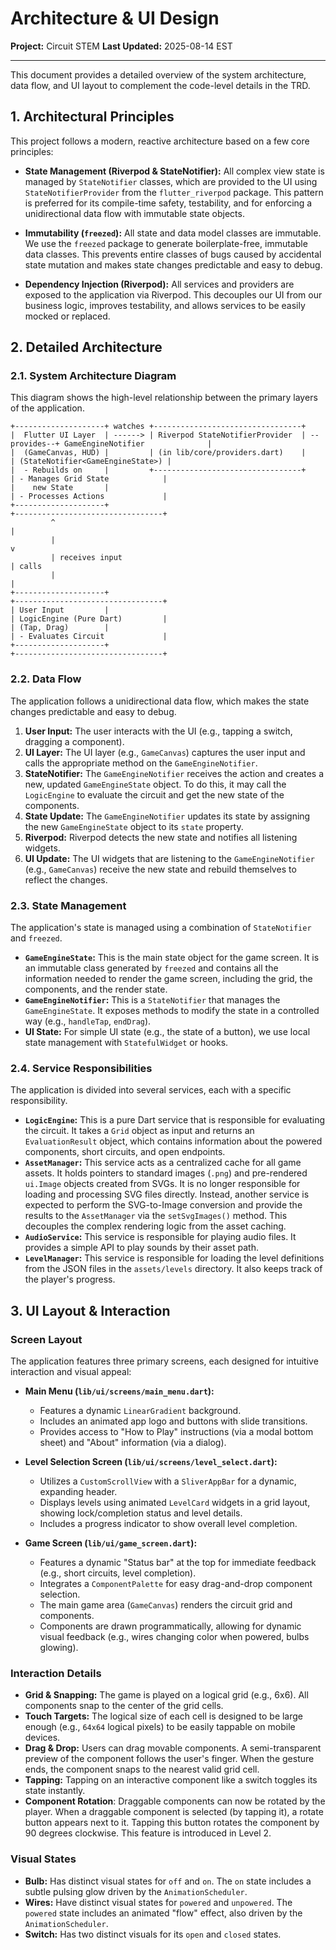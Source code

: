 # Architecture & UI Design

**Project:** Circuit STEM
**Last Updated:** 2025-08-14 EST

---

This document provides a detailed overview of the system architecture, data flow, and UI layout to complement the code-level details in the TRD.

## 1. Architectural Principles

This project follows a modern, reactive architecture based on a few core principles:

*   **State Management (Riverpod & StateNotifier):** All complex view state is managed by `StateNotifier` classes, which are provided to the UI using `StateNotifierProvider` from the `flutter_riverpod` package. This pattern is preferred for its compile-time safety, testability, and for enforcing a unidirectional data flow with immutable state objects.

*   **Immutability (`freezed`):** All state and data model classes are immutable. We use the `freezed` package to generate boilerplate-free, immutable data classes. This prevents entire classes of bugs caused by accidental state mutation and makes state changes predictable and easy to debug.

*   **Dependency Injection (Riverpod):** All services and providers are exposed to the application via Riverpod. This decouples our UI from our business logic, improves testability, and allows services to be easily mocked or replaced.

## 2. Detailed Architecture

### 2.1. System Architecture Diagram

This diagram shows the high-level relationship between the primary layers of the application.

```
+--------------------+ watches +---------------------------------+
|  Flutter UI Layer  | ------> | Riverpod StateNotifierProvider  | --provides--+ GameEngineNotifier              |
|  (GameCanvas, HUD) |         | (in lib/core/providers.dart)    |             | (StateNotifier<GameEngineState>) |
|  - Rebuilds on     |         +---------------------------------+             | - Manages Grid State            |
|    new State       |                                                       | - Processes Actions             |
+--------------------+                                                       +---------------------------------+
         ^                                                                                    |
         |                                                                                    v
         | receives input                                                                     | calls
         |                                                                                    |
+--------------------+                                                       +---------------------------------+
| User Input         |                                                       | LogicEngine (Pure Dart)         |
| (Tap, Drag)        |                                                       | - Evaluates Circuit             |
+--------------------+                                                       +---------------------------------+
```

### 2.2. Data Flow

The application follows a unidirectional data flow, which makes the state changes predictable and easy to debug.

1.  **User Input:** The user interacts with the UI (e.g., tapping a switch, dragging a component).
2.  **UI Layer:** The UI layer (e.g., `GameCanvas`) captures the user input and calls the appropriate method on the `GameEngineNotifier`.
3.  **StateNotifier:** The `GameEngineNotifier` receives the action and creates a new, updated `GameEngineState` object. To do this, it may call the `LogicEngine` to evaluate the circuit and get the new state of the components.
4.  **State Update:** The `GameEngineNotifier` updates its state by assigning the new `GameEngineState` object to its `state` property.
5.  **Riverpod:** Riverpod detects the new state and notifies all listening widgets.
6.  **UI Update:** The UI widgets that are listening to the `GameEngineNotifier` (e.g., `GameCanvas`) receive the new state and rebuild themselves to reflect the changes.

### 2.3. State Management

The application's state is managed using a combination of `StateNotifier` and `freezed`.

*   **`GameEngineState`:** This is the main state object for the game screen. It is an immutable class generated by `freezed` and contains all the information needed to render the game screen, including the grid, the components, and the render state.
*   **`GameEngineNotifier`:** This is a `StateNotifier` that manages the `GameEngineState`. It exposes methods to modify the state in a controlled way (e.g., `handleTap`, `endDrag`).
*   **UI State:** For simple UI state (e.g., the state of a button), we use local state management with `StatefulWidget` or hooks.

### 2.4. Service Responsibilities

The application is divided into several services, each with a specific responsibility.

*   **`LogicEngine`:** This is a pure Dart service that is responsible for evaluating the circuit. It takes a `Grid` object as input and returns an `EvaluationResult` object, which contains information about the powered components, short circuits, and open endpoints.
*   **`AssetManager`:** This service acts as a centralized cache for all game assets. It holds pointers to standard images (`.png`) and pre-rendered `ui.Image` objects created from SVGs. It is no longer responsible for loading and processing SVG files directly. Instead, another service is expected to perform the SVG-to-Image conversion and provide the results to the `AssetManager` via the `setSvgImages()` method. This decouples the complex rendering logic from the asset caching.
*   **`AudioService`:** This service is responsible for playing audio files. It provides a simple API to play sounds by their asset path.
*   **`LevelManager`:** This service is responsible for loading the level definitions from the JSON files in the `assets/levels` directory. It also keeps track of the player's progress.

## 3. UI Layout & Interaction

### Screen Layout

The application features three primary screens, each designed for intuitive interaction and visual appeal:

*   **Main Menu (`lib/ui/screens/main_menu.dart`):**
    *   Features a dynamic `LinearGradient` background.
    *   Includes an animated app logo and buttons with slide transitions.
    *   Provides access to "How to Play" instructions (via a modal bottom sheet) and "About" information (via a dialog).

*   **Level Selection Screen (`lib/ui/screens/level_select.dart`):**
    *   Utilizes a `CustomScrollView` with a `SliverAppBar` for a dynamic, expanding header.
    *   Displays levels using animated `LevelCard` widgets in a grid layout, showing lock/completion status and level details.
    *   Includes a progress indicator to show overall level completion.

*   **Game Screen (`lib/ui/game_screen.dart`):**
    *   Features a dynamic "Status bar" at the top for immediate feedback (e.g., short circuits, level completion).
    *   Integrates a `ComponentPalette` for easy drag-and-drop component selection.
    *   The main game area (`GameCanvas`) renders the circuit grid and components.
    *   Components are drawn programmatically, allowing for dynamic visual feedback (e.g., wires changing color when powered, bulbs glowing).

### Interaction Details

*   **Grid & Snapping:** The game is played on a logical grid (e.g., 6x6). All components snap to the center of the grid cells.
*   **Touch Targets:** The logical size of each cell is designed to be large enough (e.g., `64x64` logical pixels) to be easily tappable on mobile devices.
*   **Drag & Drop:** Users can drag movable components. A semi-transparent preview of the component follows the user's finger. When the gesture ends, the component snaps to the nearest valid grid cell.
*   **Tapping:** Tapping on an interactive component like a switch toggles its state instantly.
*   **Component Rotation**: Draggable components can now be rotated by the player. When a draggable component is selected (by tapping it), a rotate button appears next to it. Tapping this button rotates the component by 90 degrees clockwise. This feature is introduced in Level 2.

### Visual States

*   **Bulb:** Has distinct visual states for `off` and `on`. The `on` state includes a subtle pulsing glow driven by the `AnimationScheduler`.
*   **Wires:** Have distinct visual states for `powered` and `unpowered`. The `powered` state includes an animated "flow" effect, also driven by the `AnimationScheduler`.
*   **Switch:** Has two distinct visuals for its `open` and `closed` states.